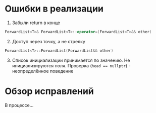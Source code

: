 # Ошибки в реализации

1. Забыли return в конце
~~~C++
ForwardList<T>& ForwardList<T>::operator=(ForwardList<T>&& other) 
~~~
2. Доступ через точку, а не стрелку
~~~C++
ForwardList<T>::ForwardList(ForwardList&& other)
~~~
3. Список инициализации принимается по значению. Не инициализируются поля. Проверка (`head == nullptr`) - неопределённое поведение

# Обзор исправлений
В процессе...
